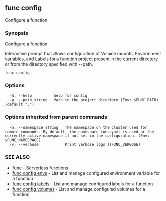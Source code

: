 ## func config

Configure a function

### Synopsis

Configure a function

Interactive prompt that allows configuration of Volume mounts, Environment
variables, and Labels for a function project present in the current directory
or from the directory specified with --path.


```
func config
```

### Options

```
  -h, --help          help for config
  -p, --path string   Path to the project directory (Env: $FUNC_PATH) (default ".")
```

### Options inherited from parent commands

```
  -n, --namespace string   The namespace on the cluster used for remote commands. By default, the namespace func.yaml is used or the currently active namespace if not set in the configuration. (Env: $FUNC_NAMESPACE)
  -v, --verbose            Print verbose logs ($FUNC_VERBOSE)
```

### SEE ALSO

* [func](func.md)	 - Serverless functions
* [func config envs](func_config_envs.md)	 - List and manage configured environment variable for a function
* [func config labels](func_config_labels.md)	 - List and manage configured labels for a function
* [func config volumes](func_config_volumes.md)	 - List and manage configured volumes for a function

